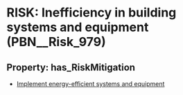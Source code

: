 # RISK: __Inefficiency in building systems and equipment__ (PBN__Risk_979)

## Property: has_RiskMitigation

* [Implement energy-efficient systems and equipment](PBN__RiskMitigation_1374)

